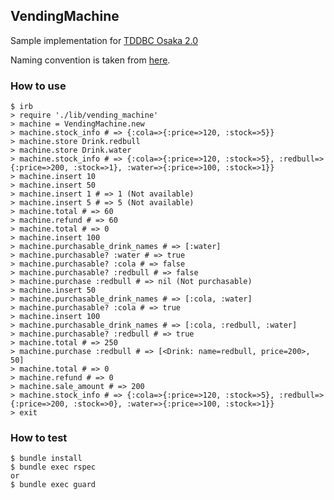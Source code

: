 ## VendingMachine

Sample implementation for [TDDBC Osaka 2.0](http://devtesting.jp/tddbc/?TDDBC%E5%A4%A7%E9%98%AA2.0%2F%E8%AA%B2%E9%A1%8C)


Naming convention is taken from [here](http://devtesting.jp/tddbc/?TDDBC%E4%BB%99%E5%8F%B002%2F%E8%AA%B2%E9%A1%8C%E7%94%A8%E8%AA%9E%E9%9B%86).

### How to use

````
$ irb
> require './lib/vending_machine'
> machine = VendingMachine.new
> machine.stock_info # => {:cola=>{:price=>120, :stock=>5}}
> machine.store Drink.redbull
> machine.store Drink.water
> machine.stock_info # => {:cola=>{:price=>120, :stock=>5}, :redbull=>{:price=>200, :stock=>1}, :water=>{:price=>100, :stock=>1}}
> machine.insert 10
> machine.insert 50
> machine.insert 1 # => 1 (Not available)
> machine.insert 5 # => 5 (Not available)
> machine.total # => 60
> machine.refund # => 60
> machine.total # => 0
> machine.insert 100
> machine.purchasable_drink_names # => [:water]
> machine.purchasable? :water # => true
> machine.purchasable? :cola # => false
> machine.purchasable? :redbull # => false
> machine.purchase :redbull # => nil (Not purchasable)
> machine.insert 50
> machine.purchasable_drink_names # => [:cola, :water]
> machine.purchasable? :cola # => true
> machine.insert 100
> machine.purchasable_drink_names # => [:cola, :redbull, :water]
> machine.purchasable? :redbull # => true
> machine.total # => 250
> machine.purchase :redbull # => [<Drink: name=redbull, price=200>, 50]
> machine.total # => 0
> machine.refund # => 0
> machine.sale_amount # => 200
> machine.stock_info # => {:cola=>{:price=>120, :stock=>5}, :redbull=>{:price=>200, :stock=>0}, :water=>{:price=>100, :stock=>1}}
> exit
````

### How to test

````
$ bundle install
$ bundle exec rspec
or
$ bundle exec guard
````
